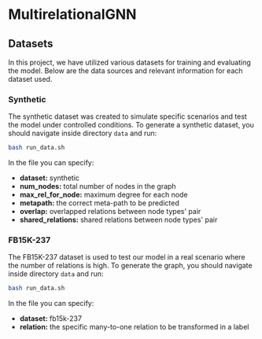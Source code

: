 # MultirelationalGNN

## Datasets
In this project, we have utilized various datasets for training and evaluating the model. Below are the data sources and relevant information for each dataset used.

### Synthetic
The synthetic dataset was created to simulate specific scenarios and test the model under controlled conditions. 
To generate a synthetic dataset, you should navigate inside directory `data` and run:
```sh
bash run_data.sh
```

In the file you can specify:
- **dataset:** synthetic
- **num_nodes:** total number of nodes in the graph
- **max_rel_for_node:** maximum degree for each node
- **metapath:** the correct meta-path to be predicted
- **overlap:** overlapped relations between node types' pair
- **shared_relations:** shared relations between node types' pair

### FB15K-237
The FB15K-237 dataset is used to test our model in a real scenario where the number of relations is high.
To generate the graph, you should navigate inside directory `data` and run:
```sh
bash run_data.sh
```
In the file you can specify:
- **dataset:** fb15k-237
- **relation:** the specific many-to-one relation to be transformed in a label




